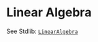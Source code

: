 # Linear Algebra

See Stdlib: [`LinearAlgebra`](https://docs.julialang.org/en/v1/stdlib/LinearAlgebra/)
